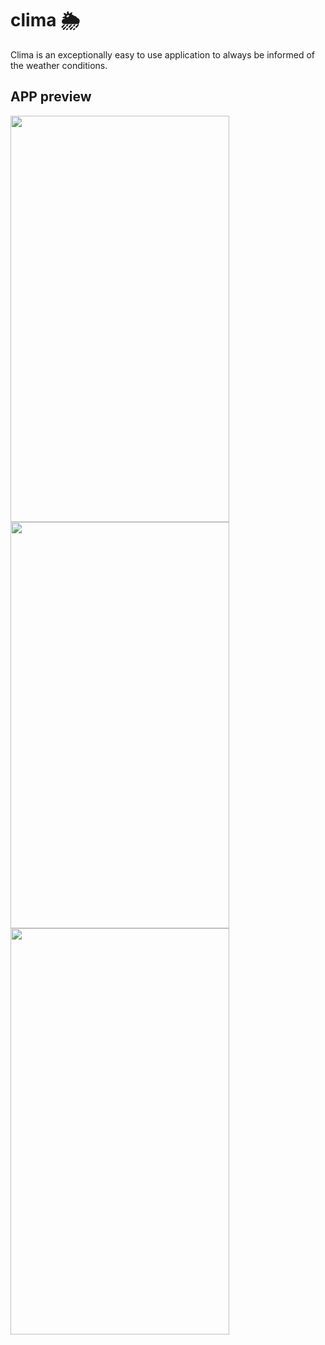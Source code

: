# clima 🌦

Clima is an exceptionally easy to use application to always be informed of the weather conditions.

## APP preview


<img src="https://user-images.githubusercontent.com/97922365/169664128-9b778754-9a02-4806-b89f-bcf5e8faa0a5.png" width="350" height="650">
<img src="https://user-images.githubusercontent.com/97922365/169664163-001609ea-f83a-4107-be03-36b0cfd08046.png" width="350" height="650">
<img src="https://user-images.githubusercontent.com/97922365/169664185-c0a3b5bd-ccf2-494a-be98-b9671bc6436e.png" width="350" height="650">

